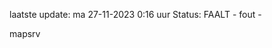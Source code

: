 laatste update: 
ma 27-11-2023  0:16   uur 
Status: FAALT - fout - 
<div class="service R">mapsrv</div>